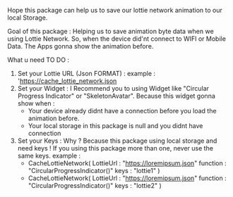 Hope this package can help us to save our lottie network animation to our local Storage.

Goal of this package : 
Helping us to save animation byte data when we using Lottie Network. So, when the device did'nt connect to WIFI or Mobile Data. The Apps gonna show the animation before.

What u need TO DO : 
1. Set your Lottie URL (Json FORMAT) : 
example : 'https://cache_lottie_network.json
2. Set your Widget : 
I Recommend you to using Widget like "Circular Progress Indicator" or "SkeletonAvatar". Because this widget gonna show when :
    - Your device already didnt have a connection before you load the animation before.
    - Your local storage in this package is null and you didnt have connection
3. Set your Keys : 
Why ? Because this package using local storage and need keys ! 
If you using this package more than one, never use the same keys. 
example : 
    - CacheLottieNetwork(
        LottieUrl : "https://loremipsum.json"
        function : "CircularProgressIndicator()"
        keys : "lottie1"
    )
     - CacheLottieNetwork(
        LottieUrl : "https://loremipsum.json"
        function : "CircularProgressIndicator()"
        keys : "lottie2"
    )

